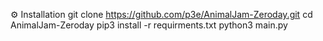 ⚙️ Installation
  git clone https://github.com/p3e/AnimalJam-Zeroday.git
  cd AnimalJam-Zeroday
  pip3 install -r requirments.txt
  python3 main.py
